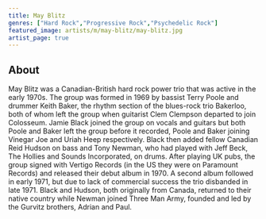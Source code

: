 ```yaml
---
title: May Blitz
genres: ["Hard Rock","Progressive Rock","Psychedelic Rock"]
featured_image: artists/m/may-blitz/may-blitz.jpg
artist_page: true
---
```

## About

May Blitz was a Canadian-British hard rock power trio that was active in the early 1970s.
The group was formed in 1969 by bassist Terry Poole and drummer Keith Baker, the rhythm section of the blues-rock trio Bakerloo, both of whom left the group when guitarist Clem Clempson departed to join Colosseum. Jamie Black joined the group on vocals and guitars but both Poole and Baker left the group before it recorded, Poole and Baker joining Vinegar Joe and Uriah Heep respectively. Black then added fellow Canadian Reid Hudson on bass and Tony Newman, who had played with Jeff Beck, The Hollies and Sounds Incorporated, on drums.
After playing UK pubs, the group signed with Vertigo Records (in the US they were on Paramount Records) and released their debut album in 1970. A second album followed in early 1971, but due to lack of commercial success the trio disbanded in late 1971. Black and Hudson, both originally from Canada, returned to their native country while Newman joined Three Man Army, founded and led by the Gurvitz brothers, Adrian and Paul.



